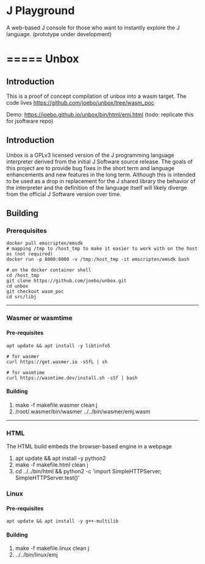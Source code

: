 # J Playground

A web-based J console for those who want to instantly explore the J language. (prototype under development)


=====
Unbox
=====

Introduction
------------
This is a proof of concept compilation of unbox into a wasm target. The code lives https://github.com/joebo/unbox/tree/wasm_poc

Demo: https://joebo.github.io/unbox/bin/html/emj.html   (todo: replicate this for jsoftware repo)

Introduction
------------

Unbox is a GPLv3 licensed version of the J programming language interpreter derived from the initial J Software source release. The goals of this project are to provide bug fixes in the short term and language enhancements and new features in the long term. Although this is intended to be used as a drop in replacement for the J shared library the behavior of the interpreter and the definition of the language itself will likely diverge from the official J Software version over time.

Building
--------

### Prerequisites

```
docker pull emscripten/emsdk
# mapping /tmp to /host_tmp to make it easier to work with on the host os (not required)
docker run -p 8000:8000 -v /tmp:/host_tmp -it emscripten/emsdk bash

# on the docker container shell
cd /host_tmp
git clone https://github.com/joebo/unbox.git
cd unbox
git checkout wasm_poc
cd src/libj
````


-----
### Wasmer or wasmtime 

#### Pre-requisites
```
apt update && apt install -y libtinfo5

# for wasmer
curl https://get.wasmer.io -sSfL | sh

# for wasmtime
curl https://wasmtime.dev/install.sh -sSf | bash
```

#### Building

1. make -f makefile.wasmer clean j
2. /root/.wasmer/bin/wasmer ../../bin/wasmer/emj.wasm

-----
### HTML
The HTML build embeds the browser-based engine in a webpage

1. apt update && apt install -y python2
2. make -f makefile.html clean j
3. cd ../../bin/html && python2 -c 'import SimpleHTTPServer; SimpleHTTPServer.test()'

### Linux 

#### Pre-requisites
```
apt update && apt install -y g++-multilib
```
#### Building

1. make -f makefile.linux clean j
2. ../../bin/linux/emj

